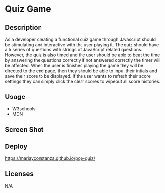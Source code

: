 # Quiz Game

## Description
As a developer creating a functional quiz game through Javascript should be stimulating and interactive with the user playing it. The quiz should have a 5 series of questions with strings of JavaScript related questions. However, the quiz is also timed and the user should be able to beat the time by answering the questions correctly if not answered correctly the timer will be affected. When the user is finished playing the game they will be directed to the end page, then they should be able to input their intials and save their score to be displayed. If the user wants to refresh their score settings they can simply click the clear scores to wipeout all score histories. 

## Usage
- W3schools
- MDN

## Screen Shot

## Deploy
https://mariayconstanza.github.io/pop-quiz/

## Licenses
N/A
